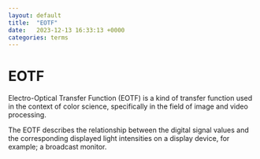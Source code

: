 ```yaml
---
layout: default
title:  "EOTF"
date:   2023-12-13 16:33:13 +0000
categories: terms
---
```


# EOTF

Electro-Optical Transfer Function (EOTF) is a kind of transfer function used in the context of color science, specifically in the field of image and video processing.

The EOTF describes the relationship between the digital signal values and the corresponding displayed light intensities on a display device, for example; a broadcast monitor.

